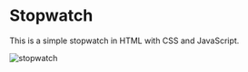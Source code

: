 # Stopwatch

This is a simple stopwatch in HTML with CSS and JavaScript.

![stopwatch](https://user-images.githubusercontent.com/71913145/219578300-333ee2b2-1592-4ab3-88a7-26777e557057.png)
